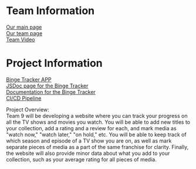 

# Team Information
[Our main page](https://cse110-fa22-group9.github.io/Team9Repository/) <br>
[Our team page](https://cse110-fa22-group9.github.io/Team9Repository/admin/team.html) <br>
[Team Video](https://youtu.be/sez--7q8XT4)


# Project Information
[Binge Tracker APP](https://cse110-fa22-group9.github.io/Team9Repository/source/index.html) <br>
[JSDoc page for the Binge Tracker](https://cse110-fa22-group9.github.io/Team9Repository/JSDoc/index.html) <br>
[Documentation for the Binge Tracker](https://cse110-fa22-group9.github.io/Team9Repository/admin/Team_Logs/main-documentation.html) <br>
[CI/CD Pipeline](https://cse110-fa22-group9.github.io/Team9Repository/admin/cipipeline/phase1.html)



Project Overview: <br>
Team 9 will be developing a website where you can track your progress on all the TV shows and movies you watch. You will be able to add new titles to your collection,
add a rating and a review for each, and mark media as "watch now," "watch later," "on hold," etc. You will be able to keep track of which season and episode of a TV show you are on, as well as mark separate pieces of media as a part of the same franchise for clarity. Finally, the website will also provide minor data about what you add to your collection, such as your average rating for all pieces of media.


